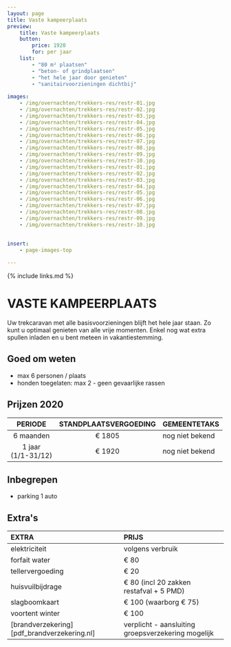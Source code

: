 ```yaml
---
layout: page
title: Vaste kampeerplaats
preview: 
    title: Vaste kampeerplaats
    button:
        price: 1920
        for: per jaar
    list:
        - "80 m² plaatsen"
        - "beton- of grindplaatsen"
        - "het hele jaar door genieten"
        - "sanitairvoorzieningen dichtbij"
        
images:
    - /img/overnachten/trekkers-res/restr-01.jpg
    - /img/overnachten/trekkers-res/restr-02.jpg
    - /img/overnachten/trekkers-res/restr-03.jpg
    - /img/overnachten/trekkers-res/restr-04.jpg
    - /img/overnachten/trekkers-res/restr-05.jpg
    - /img/overnachten/trekkers-res/restr-06.jpg
    - /img/overnachten/trekkers-res/restr-07.jpg
    - /img/overnachten/trekkers-res/restr-08.jpg
    - /img/overnachten/trekkers-res/restr-09.jpg
    - /img/overnachten/trekkers-res/restr-10.jpg
    - /img/overnachten/trekkers-res/restr-01.jpg
    - /img/overnachten/trekkers-res/restr-02.jpg
    - /img/overnachten/trekkers-res/restr-03.jpg
    - /img/overnachten/trekkers-res/restr-04.jpg
    - /img/overnachten/trekkers-res/restr-05.jpg
    - /img/overnachten/trekkers-res/restr-06.jpg
    - /img/overnachten/trekkers-res/restr-07.jpg
    - /img/overnachten/trekkers-res/restr-08.jpg
    - /img/overnachten/trekkers-res/restr-09.jpg
    - /img/overnachten/trekkers-res/restr-10.jpg
    
    
insert:
    - page-images-top

---
```


{% include links.md %}

# VASTE KAMPEERPLAATS

Uw trekcaravan met alle basisvoorzieningen blijft het hele jaar staan. Zo kunt u optimaal genieten van alle vrije momenten. Enkel nog wat extra spullen inladen en  u bent meteen in vakantiestemming. 

## Goed om weten

- max 6 personen / plaats
- honden toegelaten: max 2 - geen gevaarlijke rassen

## Prijzen 2020

PERIODE               | STANDPLAATSVERGOEDING  | GEMEENTETAKS       
:--------------------:|:----------------------:|--------------|
6 maanden             |€ 1805                  |nog niet bekend           
1 jaar<br>(1/1-31/12) |€ 1920                  |nog niet bekend                 
 
## Inbegrepen

- parking 1 auto

## Extra's

EXTRA             | PRIJS 
:------------------|:-----------|
elektriciteit      |volgens verbruik 
forfait water      |€ 80
tellervergoeding   |€ 20
huisvuilbijdrage   |€ 80 (incl 20 zakken restafval + 5 PMD)
slagboomkaart      |€ 100 (waarborg € 75)
voortent winter    |€ 100
[brandverzekering][pdf_brandverzekering.nl]|verplicht - aansluiting groepsverzekering mogelijk

